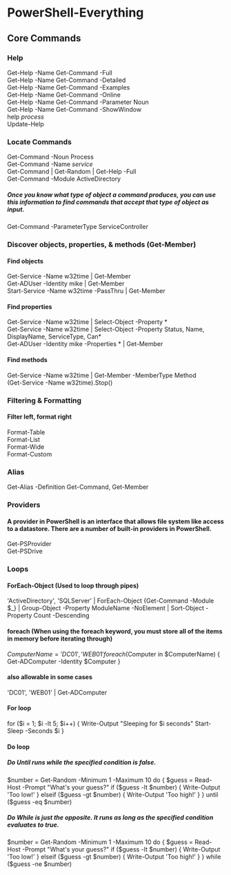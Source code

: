 # PowerShell-Everything

## Core Commands

### Help
Get-Help -Name Get-Command -Full  
Get-Help -Name Get-Command -Detailed  
Get-Help -Name Get-Command -Examples  
Get-Help -Name Get-Command -Online  
Get-Help -Name Get-Command -Parameter Noun  
Get-Help -Name Get-Command -ShowWindow  
help *process*  
Update-Help  

### Locate Commands
Get-Command -Noun Process  
Get-Command -Name *service*  
Get-Command | Get-Random | Get-Help -Full  
Get-Command -Module ActiveDirectory
##### Once you know what type of object a command produces, you can use this information to find commands that accept that type of object as input.
Get-Command -ParameterType ServiceController 


### Discover objects, properties, & methods (Get-Member)

#### Find objects
Get-Service -Name w32time | Get-Member   
Get-ADUser -Identity mike | Get-Member  
Start-Service -Name w32time -PassThru | Get-Member  

#### Find properties
Get-Service -Name w32time | Select-Object -Property *  
Get-Service -Name w32time | Select-Object -Property Status, Name, DisplayName, ServiceType, Can*  
Get-ADUser -Identity mike -Properties * | Get-Member  

#### Find methods
Get-Service -Name w32time | Get-Member -MemberType Method  
(Get-Service -Name w32time).Stop()  


### Filtering & Formatting
#### Filter left, format right
Format-Table  
Format-List  
Format-Wide  
Format-Custom

### Alias
Get-Alias -Definition Get-Command, Get-Member


### Providers
#### A provider in PowerShell is an interface that allows file system like access to a datastore. There are a number of built-in providers in PowerShell.
Get-PSProvider  
Get-PSDrive


### Loops
#### ForEach-Object (Used to loop through pipes)  
'ActiveDirectory', 'SQLServer' |
   ForEach-Object {Get-Command -Module $_} |
     Group-Object -Property ModuleName -NoElement |
         Sort-Object -Property Count -Descending  

#### foreach (When using the foreach keyword, you must store all of the items in memory before iterating through)
$ComputerName = 'DC01', 'WEB01'
foreach ($Computer in $ComputerName) {
  Get-ADComputer -Identity $Computer
}  

#### also allowable in some cases
'DC01', 'WEB01' | Get-ADComputer  

#### For loop
for ($i = 1; $i -lt 5; $i++) {
  Write-Output "Sleeping for $i seconds"
  Start-Sleep -Seconds $i
}  

#### Do loop 
##### Do Until runs while the specified condition is false.
$number = Get-Random -Minimum 1 -Maximum 10
do {
  $guess = Read-Host -Prompt "What's your guess?"
  if ($guess -lt $number) {
    Write-Output 'Too low!'
  }
  elseif ($guess -gt $number) {
    Write-Output 'Too high!'
  }
}
until ($guess -eq $number)  
##### Do While is just the opposite. It runs as long as the specified condition evaluates to true.
$number = Get-Random -Minimum 1 -Maximum 10
do {
  $guess = Read-Host -Prompt "What's your guess?"
  if ($guess -lt $number) {
    Write-Output 'Too low!'
  } elseif ($guess -gt $number) {
    Write-Output 'Too high!'
  }
}
while ($guess -ne $number)




